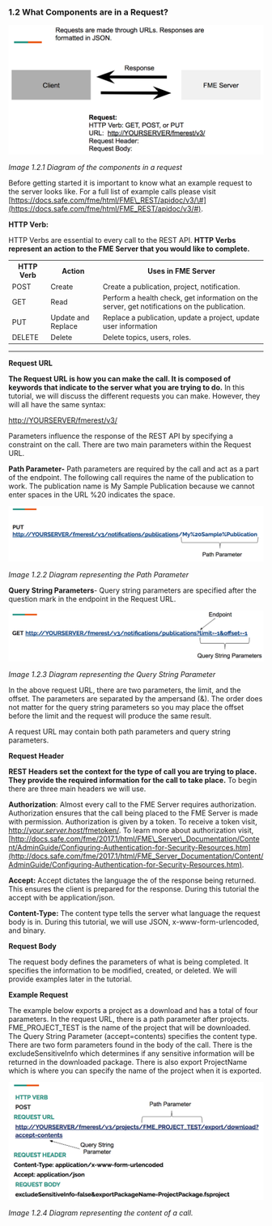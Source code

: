 ### 1.2 What Components are in a Request?

![](./Images/image1.2.1.request.png)

*Image 1.2.1 Diagram of the components in a request*

Before getting started it is important to know what an example request
to the server looks like. For a full list of example calls please visit
[https://docs.safe.com/fme/html/FME\_REST/apidoc/v3/\#](https://docs.safe.com/fme/html/FME_REST/apidoc/v3/#).

**HTTP Verb:**

HTTP Verbs are essential to every call to the REST API. **HTTP Verbs
represent an action to the FME Server that you would like to complete.**

<table>

<tr>
<th>HTTP Verb</th>
<th>Action</th>
<th>Uses in FME Server</th>
</tr>

<tr>
<td>POST</td>
<td>Create</td>
<td>Create a publication, project, notification.</td>
</tr>

<tr>
<td>GET</td>
<td>Read</td>
<td>Perform a health check, get information on the server, get notifications on the publication.</td>
</tr>

<tr>
<td>PUT</td>
<td>Update and Replace</td>
<td>Replace a publication, update a project, update user information
</td>
</tr>

<tr>
<td>DELETE</td>
<td>Delete</td>
<td>Delete topics, users, roles.</td>
</tr>


</table>

---


**Request URL**

**The Request URL is how you can make the call. It is composed of
keywords that indicate to the server what you are trying to do.** In
this tutorial, we will discuss the different requests you can make.
However, they will all have the same syntax:

[http://YOURSERVER/fmerest/v3/](http://yourserver/fmerest/v3/)

Parameters influence the response of the REST API by specifying a
constraint on the call. There are two main parameters within the Request
URL.

**Path Parameter-** Path parameters are required by the call and act as
a part of the endpoint. The following call requires the name of the
publication to work. The publication name is My Sample Publication
because we cannot enter spaces in the URL %20 indicates the space.

![](./Images/image1.2.2.path.png)

*Image 1.2.2 Diagram representing the Path Parameter*

**Query String Parameters**- Query string parameters are specified after
the question mark in the endpoint in the Request URL.

![](./Images/image1.2.3.query.png)

*Image 1.2.3 Diagram representing the Query String Parameter*

In the above request URL, there are two parameters, the limit, and the
offset. The parameters are separated by the ampersand (&). The order
does not matter for the query string parameters so you may place the
offset before the limit and the request will produce the same result.

A request URL may contain both path parameters and query string
parameters.

**Request Header**

**REST Headers set the context for the type of call you are trying to
place. They provide the required information for the call to take
place.** To begin there are three main headers we will use.

**Authorization**: Almost every call to the FME Server requires
authorization. Authorization ensures that the call being placed to the
FME Server is made with permission. Authorization is given by a token.
To receive a token visit,
[http://*your.server.host*/fmetoken/](http://your.server.host/fmetoken/).
To learn more about authorization visit,
[http://docs.safe.com/fme/2017.1/html/FME\_Server\_Documentation/Content/AdminGuide/Configuring-Authentication-for-Security-Resources.htm](http://docs.safe.com/fme/2017.1/html/FME_Server_Documentation/Content/AdminGuide/Configuring-Authentication-for-Security-Resources.htm).

**Accept:** Accept dictates the language the of the response being
returned. This ensures the client is prepared for the response. During
this tutorial the accept with be application/json.

**Content-Type:** The content type tells the server what language the
request body is in. During this tutorial, we will use JSON,
x-www-form-urlencoded, and binary.

**Request Body**

The request body defines the parameters of what is being completed. It
specifies the information to be modified, created, or deleted. We will
provide examples later in the tutorial.

**Example Request**

The example below exports a project as a download and has a total of
four parameters. In the request URL, there is a path parameter after
projects. FME\_PROJECT\_TEST is the name of the project that will be
downloaded. The Query String Parameter (accept=contents) specifies the
content type. There are two form parameters found in the body of the
call. There is the excludeSensitiveInfo which determines if any
sensitive information will be returned in the downloaded package. There
is also export ProjectName which is where you can specify the name of
the project when it is exported.

![](./Images/image1.2.4.call.png)

*Image 1.2.4 Diagram representing the content of a call.*
